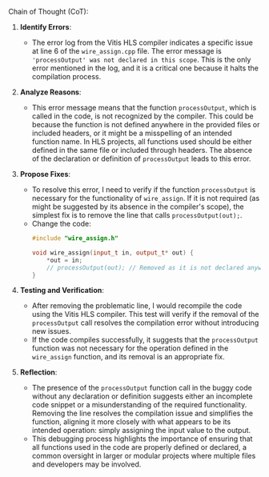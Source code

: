 Chain of Thought (CoT):

1. **Identify Errors**:
   - The error log from the Vitis HLS compiler indicates a specific issue at line 6 of the `wire_assign.cpp` file. The error message is `'processOutput' was not declared in this scope`. This is the only error mentioned in the log, and it is a critical one because it halts the compilation process.

2. **Analyze Reasons**:
   - This error message means that the function `processOutput`, which is called in the code, is not recognized by the compiler. This could be because the function is not defined anywhere in the provided files or included headers, or it might be a misspelling of an intended function name. In HLS projects, all functions used should be either defined in the same file or included through headers. The absence of the declaration or definition of `processOutput` leads to this error.

3. **Propose Fixes**:
   - To resolve this error, I need to verify if the function `processOutput` is necessary for the functionality of `wire_assign`. If it is not required (as might be suggested by its absence in the compiler's scope), the simplest fix is to remove the line that calls `processOutput(out);`.
   - Change the code:
     ```cpp
     #include "wire_assign.h"

     void wire_assign(input_t in, output_t* out) {
         *out = in;
         // processOutput(out); // Removed as it is not declared anywhere
     }
     ```

4. **Testing and Verification**:
   - After removing the problematic line, I would recompile the code using the Vitis HLS compiler. This test will verify if the removal of the `processOutput` call resolves the compilation error without introducing new issues.
   - If the code compiles successfully, it suggests that the `processOutput` function was not necessary for the operation defined in the `wire_assign` function, and its removal is an appropriate fix.

5. **Reflection**:
   - The presence of the `processOutput` function call in the buggy code without any declaration or definition suggests either an incomplete code snippet or a misunderstanding of the required functionality. Removing the line resolves the compilation issue and simplifies the function, aligning it more closely with what appears to be its intended operation: simply assigning the input value to the output.
   - This debugging process highlights the importance of ensuring that all functions used in the code are properly defined or declared, a common oversight in larger or modular projects where multiple files and developers may be involved.